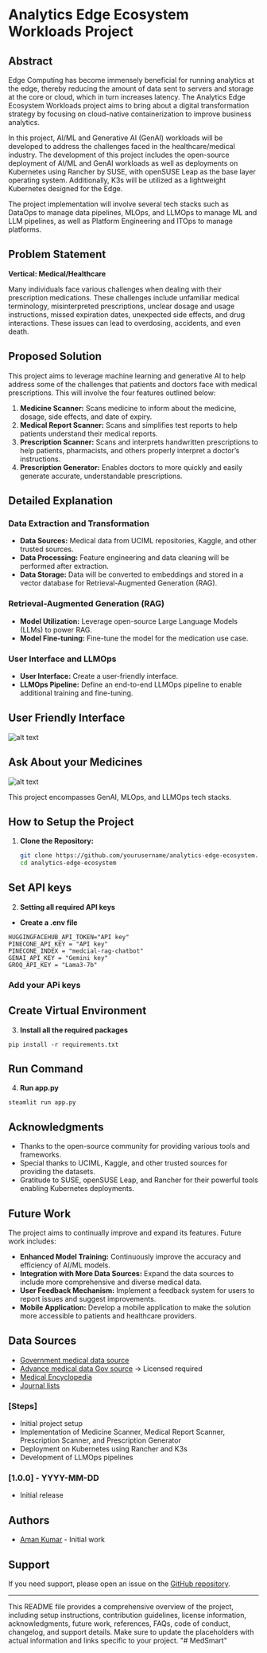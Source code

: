 # Analytics Edge Ecosystem Workloads Project

## Abstract
Edge Computing has become immensely beneficial for running analytics at the edge, thereby reducing the amount of data sent to servers and storage at the core or cloud, which in turn increases latency. The Analytics Edge Ecosystem Workloads project aims to bring about a digital transformation strategy by focusing on cloud-native containerization to improve business analytics.

In this project, AI/ML and Generative AI (GenAI) workloads will be developed to address the challenges faced in the healthcare/medical industry. The development of this project includes the open-source deployment of AI/ML and GenAI workloads as well as deployments on Kubernetes using Rancher by SUSE, with openSUSE Leap as the base layer operating system. Additionally, K3s will be utilized as a lightweight Kubernetes designed for the Edge.

The project implementation will involve several tech stacks such as DataOps to manage data pipelines, MLOps, and LLMOps to manage ML and LLM pipelines, as well as Platform Engineering and ITOps to manage platforms.

## Problem Statement
**Vertical: Medical/Healthcare**

Many individuals face various challenges when dealing with their prescription medications. These challenges include unfamiliar medical terminology, misinterpreted prescriptions, unclear dosage and usage instructions, missed expiration dates, unexpected side effects, and drug interactions. These issues can lead to overdosing, accidents, and even death.

## Proposed Solution
This project aims to leverage machine learning and generative AI to help address some of the challenges that patients and doctors face with medical prescriptions. This will involve the four features outlined below:

1. **Medicine Scanner:** Scans medicine to inform about the medicine, dosage, side effects, and date of expiry.
2. **Medical Report Scanner:** Scans and simplifies test reports to help patients understand their medical reports.
3. **Prescription Scanner:** Scans and interprets handwritten prescriptions to help patients, pharmacists, and others properly interpret a doctor’s instructions.
4. **Prescription Generator:** Enables doctors to more quickly and easily generate accurate, understandable prescriptions.

## Detailed Explanation
### Data Extraction and Transformation
- **Data Sources:** Medical data from UCIML repositories, Kaggle, and other trusted sources.
- **Data Processing:** Feature engineering and data cleaning will be performed after extraction.
- **Data Storage:** Data will be converted to embeddings and stored in a vector database for Retrieval-Augmented Generation (RAG).

### Retrieval-Augmented Generation (RAG)
- **Model Utilization:** Leverage open-source Large Language Models (LLMs) to power RAG.
- **Model Fine-tuning:** Fine-tune the model for the medication use case.

### User Interface and LLMOps
- **User Interface:** Create a user-friendly interface.
- **LLMOps Pipeline:** Define an end-to-end LLMOps pipeline to enable additional training and fine-tuning.

## User Friendly Interface
![alt text](image-2.png)

## Ask About your Medicines
![alt text](image-1.png)


This project encompasses GenAI, MLOps, and LLMOps tech stacks.

## How to Setup the Project
1. **Clone the Repository:**
   ```bash
   git clone https://github.com/yourusername/analytics-edge-ecosystem.git
   cd analytics-edge-ecosystem

## Set API keys
2. **Setting all required API keys**
- **Create a .env file**
```
HUGGINGFACEHUB_API_TOKEN="API key"
PINECONE_API_KEY = "API key"
PINECONE_INDEX = "medcial-rag-chatbot"
GENAI_API_KEY = "Gemini key"
GROQ_API_KEY = "Lama3-7b"
```
### Add your APi keys

## Create Virtual Environment
3. **Install all the required packages**
```
pip install -r requirements.txt
```

## Run Command
4. **Run app.py**
```
steamlit run app.py
```



## Acknowledgments
- Thanks to the open-source community for providing various tools and frameworks.
- Special thanks to UCIML, Kaggle, and other trusted sources for providing the datasets.
- Gratitude to SUSE, openSUSE Leap, and Rancher for their powerful tools enabling Kubernetes deployments.

## Future Work
The project aims to continually improve and expand its features. Future work includes:
- **Enhanced Model Training:** Continuously improve the accuracy and efficiency of AI/ML models.
- **Integration with More Data Sources:** Expand the data sources to include more comprehensive and diverse medical data.
- **User Feedback Mechanism:** Implement a feedback system for users to report issues and suggest improvements.
- **Mobile Application:** Develop a mobile application to make the solution more accessible to patients and healthcare providers.

## Data Sources
- [Government medical data source](https://medlineplus.gov)
- [Advance medical data Gov source](https://www.nlm.nih.gov/databases) -> Licensed required
- [Medical Encyclopedia](https://medlineplus.gov/encyclopedia.html)
- [Journal lists](https://www.ncbi.nlm.nih.gov/pmc/journals/)



### [Steps]
- Initial project setup
- Implementation of Medicine Scanner, Medical Report Scanner, Prescription Scanner, and Prescription Generator
- Deployment on Kubernetes using Rancher and K3s
- Development of LLMOps pipelines

### [1.0.0] - YYYY-MM-DD
- Initial release

## Authors
- [Aman Kumar](https://github.com/Aman123lug) - Initial work

## Support
If you need support, please open an issue on the [GitHub repository](https://github.com/yourusername/analytics-edge-ecosystem/issues).

---

This README file provides a comprehensive overview of the project, including setup instructions, contribution guidelines, license information, acknowledgments, future work, references, FAQs, code of conduct, changelog, and support details. Make sure to update the placeholders with actual information and links specific to your project.
"# MedSmart" 
